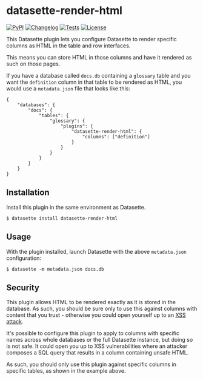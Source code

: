 # datasette-render-html

[![PyPI](https://img.shields.io/pypi/v/datasette-render-html.svg)](https://pypi.org/project/datasette-render-html/)
[![Changelog](https://img.shields.io/github/v/release/simonw/datasette-render-html?include_prereleases&label=changelog)](https://github.com/simonw/datasette-render-html/releases)
[![Tests](https://github.com/simonw/datasette-render-html/workflows/Test/badge.svg)](https://github.com/simonw/datasette-render-html/actions?query=workflow%3ATest)
[![License](https://img.shields.io/badge/license-Apache%202.0-blue.svg)](https://github.com/simonw/datasette-render-html/blob/main/LICENSE)

This Datasette plugin lets you configure Datasette to render specific columns as HTML in the table and row interfaces.

This means you can store HTML in those columns and have it rendered as such on those pages.

If you have a database called `docs.db` containing a `glossary` table and you want the `definition` column in that table to be rendered as HTML, you would use a `metadata.json` file that looks like this:

    {
        "databases": {
            "docs": {
                "tables": {
                    "glossary": {
                        "plugins": {
                            "datasette-render-html": {
                                "columns": ["definition"]
                            }
                        }
                    }
                }
            }
        }
    }

## Installation

Install this plugin in the same environment as Datasette.

    $ datasette install datasette-render-html

## Usage

With the plugin installed, launch Datasette with the above `metadata.json` configuration:

    $ datasette -m metadata.json docs.db

## Security

This plugin allows HTML to be rendered exactly as it is stored in the database. As such, you should be sure only to use this against columns with content that you trust - otherwise you could open yourself up to an [XSS attack](https://owasp.org/www-community/attacks/xss/).

It's possible to configure this plugin to apply to columns with specific names across whole databases or the full Datasette instance, but doing so is not safe. It could open you up to XSS vulnerabilities where an attacker composes a SQL query that results in a column containing unsafe HTML.

As such, you should only use this plugin against specific columns in specific tables, as shown in the example above.
